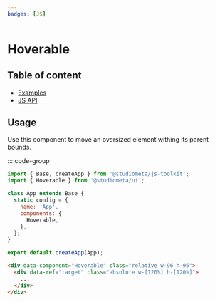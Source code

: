 ```yaml
---
badges: [JS]
---
```


# Hoverable <Badges :texts="$frontmatter.badges" />

## Table of content

- [Examples](./examples.md)
- [JS API](./js-api.md)

## Usage

Use this component to move an oversized element withing its parent bounds.

::: code-group

```js twoslash [app.js]
import { Base, createApp } from '@studiometa/js-toolkit';
import { Hoverable } from '@studiometa/ui';

class App extends Base {
  static config = {
    name: 'App',
    components: {
      Hoverable,
    },
  };
}

export default createApp(App);
```

```html [index.html]
<div data-component="Hoverable" class="relative w-96 h-96">
  <div data-ref="target" class="absolute w-[120%] h-[120%]">
    ...
  </div>
</div>
```

<PreviewPlayground
  :html="() => import('./stories/app.twig')"
  :script="() => import('./stories/app.js?raw')"
  />
